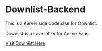 # Downlist-Backend
 This is a server side codebase for Downlist.
 
 
 Downlist is a Love letter for Anime Fans

<a href="https://github.com/Anirban-1490/Downlist">Visit Downlist Here</a>
